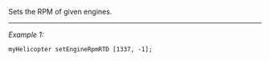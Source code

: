 Sets the RPM of given engines.


---
*Example 1:*
```sqf
myHelicopter setEngineRpmRTD [1337, -1];
```